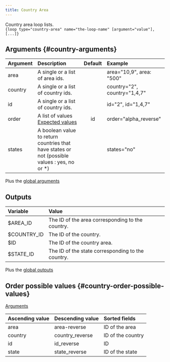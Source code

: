 ```yaml
---
title: Country Area
---
```


Country area loop lists.  
`{loop type="country-area" name="the-loop-name" [argument="value"], [...]}`

## Arguments {#country-arguments}

| Argument     | Description                                                                                  | Default | Example                                    |
|--------------|:-------------------------------------------------------------------------------------------- |:-------:|:-------------------------------------------|
| area         | A single or a list of area ids.                                                              |         | area="10,9", area: "500"                   |
| country      | A single or a list of country ids.                                                           |         | country="2", country="1,4,7"               |
| id           | A single or a list of country ids.                                                           |         | id="2", id="1,4,7"                         |
| order        | A list of values <br/> [Expected values](#content-order-possible-values)                     | id      |  order="alpha_reverse"                     |
| states       | A boolean value to return countries that have states or not (possible values : yes, no or *) |         |  states="no"                               |

Plus the [global arguments](./global_arguments)

## Outputs

| Variable         | Value                                             |
|:-----------------|:--------------------------------------------------|
| $AREA_ID         | The ID of the area corresponding to the country.  |
| $COUNTRY_ID      | The ID of the country.                            |
| $ID              | The ID of the country area.                       |
| $STATE_ID        | The ID of the state corresponding to the country. |

Plus the [global outputs](./global_outputs)

## Order possible values {#country-order-possible-values}

[Arguments](#country-arguments)

| Ascending value | Descending value | Sorted fields        |
|-----------------|------------------|:---------------------|
| area            | area-reverse     | ID of the area       |
| country         | country_reverse  | ID of the country    |
| id              | id_reverse       | ID                   |
| state           | state_reverse    | ID of the state      |
